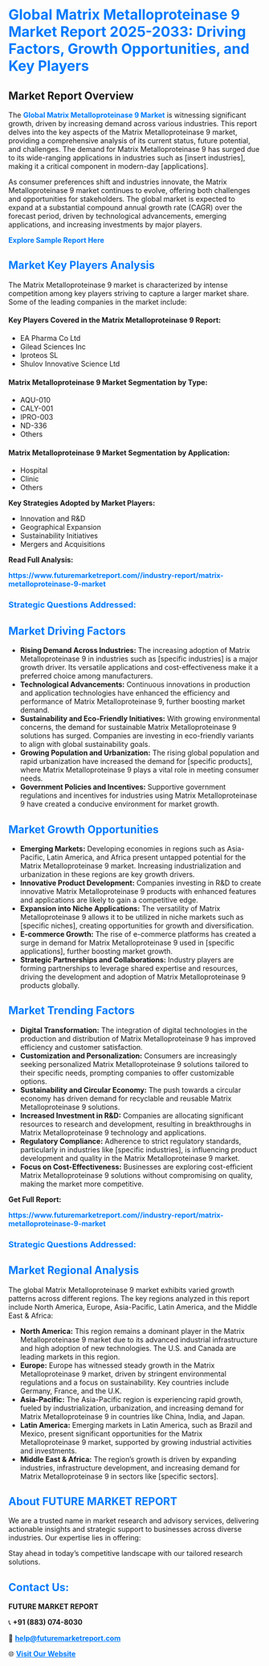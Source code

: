 <h1 style="color: #007BFF;">Global Matrix Metalloproteinase 9 Market Report 2025-2033: Driving Factors, Growth Opportunities, and Key Players</h1>

<section id="overview">
<h2>Market Report Overview</h2>
<p>The <a href="https://www.futuremarketreport.com//industry-report/matrix-metalloproteinase-9-market" style="color: #007BFF; text-decoration: none;"><strong>Global Matrix Metalloproteinase 9 Market</strong></a> is witnessing significant growth, driven by increasing demand across various industries. This report delves into the key aspects of the Matrix Metalloproteinase 9 market, providing a comprehensive analysis of its current status, future potential, and challenges. The demand for Matrix Metalloproteinase 9 has surged due to its wide-ranging applications in industries such as [insert industries], making it a critical component in modern-day [applications].</p>
<p>As consumer preferences shift and industries innovate, the Matrix Metalloproteinase 9 market continues to evolve, offering both challenges and opportunities for stakeholders. The global market is expected to expand at a substantial compound annual growth rate (CAGR) over the forecast period, driven by technological advancements, emerging applications, and increasing investments by major players.</p>
</section>

<section id="overview">
<p><a href="https://www.futuremarketreport.com//request-sample/reportId=86192" style="color: #007BFF; text-decoration: none;"><strong>Explore Sample Report Here</strong></a></p>
</section>

<section id="key-players">
<h2 style="color: #007BFF;">Market Key Players Analysis</h2>
<p>The Matrix Metalloproteinase 9 market is characterized by intense competition among key players striving to capture a larger market share. Some of the leading companies in the market include:</p>
<h4>Key Players Covered in the Matrix Metalloproteinase 9 Report:</h4>
<ul><li>EA Pharma Co Ltd</li><li>Gilead Sciences Inc</li><li>Iproteos SL</li><li>Shulov Innovative Science Ltd</li></ul>
<h4>Matrix Metalloproteinase 9 Market Segmentation by Type:</h4>
<ul><li>AQU-010</li><li>CALY-001</li><li>IPRO-003</li><li>ND-336</li><li>Others</li></ul>

<h4>Matrix Metalloproteinase 9 Market Segmentation by Application:</h4>
<ul><li>Hospital</li><li>Clinic</li><li>Others</li></ul>
<p><strong>Key Strategies Adopted by Market Players:</strong></p>
<ul>
<li>Innovation and R&D</li>
<li>Geographical Expansion</li>
<li>Sustainability Initiatives</li>
<li>Mergers and Acquisitions</li>
</ul>
</section>

<section>
<p><strong>Read Full Analysis: </strong></p><a href="https://www.futuremarketreport.com//industry-report/matrix-metalloproteinase-9-market" style="color: #007BFF; text-decoration: none;"><strong>https://www.futuremarketreport.com//industry-report/matrix-metalloproteinase-9-market</strong></a>
<h3 style="color: #007BFF;">Strategic Questions Addressed:</h3>
</section>

<section id="driving-factors">
<h2 style="color: #007BFF;">Market Driving Factors</h2>
<ul>
<li><strong>Rising Demand Across Industries:</strong> The increasing adoption of Matrix Metalloproteinase 9 in industries such as [specific industries] is a major growth driver. Its versatile applications and cost-effectiveness make it a preferred choice among manufacturers.</li>
<li><strong>Technological Advancements:</strong> Continuous innovations in production and application technologies have enhanced the efficiency and performance of Matrix Metalloproteinase 9, further boosting market demand.</li>
<li><strong>Sustainability and Eco-Friendly Initiatives:</strong> With growing environmental concerns, the demand for sustainable Matrix Metalloproteinase 9 solutions has surged. Companies are investing in eco-friendly variants to align with global sustainability goals.</li>
<li><strong>Growing Population and Urbanization:</strong> The rising global population and rapid urbanization have increased the demand for [specific products], where Matrix Metalloproteinase 9 plays a vital role in meeting consumer needs.</li>
<li><strong>Government Policies and Incentives:</strong> Supportive government regulations and incentives for industries using Matrix Metalloproteinase 9 have created a conducive environment for market growth.</li>
</ul>
</section>

<section id="growth-opportunities">
<h2 style="color: #007BFF;">Market Growth Opportunities</h2>
<ul>
<li><strong>Emerging Markets:</strong> Developing economies in regions such as Asia-Pacific, Latin America, and Africa present untapped potential for the Matrix Metalloproteinase 9 market. Increasing industrialization and urbanization in these regions are key growth drivers.</li>
<li><strong>Innovative Product Development:</strong> Companies investing in R&D to create innovative Matrix Metalloproteinase 9 products with enhanced features and applications are likely to gain a competitive edge.</li>
<li><strong>Expansion into Niche Applications:</strong> The versatility of Matrix Metalloproteinase 9 allows it to be utilized in niche markets such as [specific niches], creating opportunities for growth and diversification.</li>
<li><strong>E-commerce Growth:</strong> The rise of e-commerce platforms has created a surge in demand for Matrix Metalloproteinase 9 used in [specific applications], further boosting market growth.</li>
<li><strong>Strategic Partnerships and Collaborations:</strong> Industry players are forming partnerships to leverage shared expertise and resources, driving the development and adoption of Matrix Metalloproteinase 9 products globally.</li>
</ul>
</section>

<section id="trending-factors">
<h2 style="color: #007BFF;">Market Trending Factors</h2>
<ul>
<li><strong>Digital Transformation:</strong> The integration of digital technologies in the production and distribution of Matrix Metalloproteinase 9 has improved efficiency and customer satisfaction.</li>
<li><strong>Customization and Personalization:</strong> Consumers are increasingly seeking personalized Matrix Metalloproteinase 9 solutions tailored to their specific needs, prompting companies to offer customizable options.</li>
<li><strong>Sustainability and Circular Economy:</strong> The push towards a circular economy has driven demand for recyclable and reusable Matrix Metalloproteinase 9 solutions.</li>
<li><strong>Increased Investment in R&D:</strong> Companies are allocating significant resources to research and development, resulting in breakthroughs in Matrix Metalloproteinase 9 technology and applications.</li>
<li><strong>Regulatory Compliance:</strong> Adherence to strict regulatory standards, particularly in industries like [specific industries], is influencing product development and quality in the Matrix Metalloproteinase 9 market.</li>
<li><strong>Focus on Cost-Effectiveness:</strong> Businesses are exploring cost-efficient Matrix Metalloproteinase 9 solutions without compromising on quality, making the market more competitive.</li>
</ul>
</section>

<section>
<p><strong>Get Full Report: </strong></p><a href="https://www.futuremarketreport.com//industry-report/matrix-metalloproteinase-9-market" style="color: #007BFF; text-decoration: none;"><strong>https://www.futuremarketreport.com//industry-report/matrix-metalloproteinase-9-market</strong></a>
<h3 style="color: #007BFF;">Strategic Questions Addressed:</h3>
</section>


<section id="regional-analysis">
<h2 style="color: #007BFF;">Market Regional Analysis</h2>
<p>The global Matrix Metalloproteinase 9 market exhibits varied growth patterns across different regions. The key regions analyzed in this report include North America, Europe, Asia-Pacific, Latin America, and the Middle East & Africa:</p>
<ul>
<li><strong>North America:</strong> This region remains a dominant player in the Matrix Metalloproteinase 9 market due to its advanced industrial infrastructure and high adoption of new technologies. The U.S. and Canada are leading markets in this region.</li>
<li><strong>Europe:</strong> Europe has witnessed steady growth in the Matrix Metalloproteinase 9 market, driven by stringent environmental regulations and a focus on sustainability. Key countries include Germany, France, and the U.K.</li>
<li><strong>Asia-Pacific:</strong> The Asia-Pacific region is experiencing rapid growth, fueled by industrialization, urbanization, and increasing demand for Matrix Metalloproteinase 9 in countries like China, India, and Japan.</li>
<li><strong>Latin America:</strong> Emerging markets in Latin America, such as Brazil and Mexico, present significant opportunities for the Matrix Metalloproteinase 9 market, supported by growing industrial activities and investments.</li>
<li><strong>Middle East & Africa:</strong> The region’s growth is driven by expanding industries, infrastructure development, and increasing demand for Matrix Metalloproteinase 9 in sectors like [specific sectors].</li>
</ul>
</section>

<footer>
<h2 style="color: #007BFF;">About FUTURE MARKET REPORT</h2>
<p>We are a trusted name in market research and advisory services, delivering actionable insights and strategic support to businesses across diverse industries. Our expertise lies in offering:</p>

<p>Stay ahead in today’s competitive landscape with our tailored research solutions.</p>

<h2 style="color: #007BFF;">Contact Us:</h2>
<p><strong>FUTURE MARKET REPORT</strong></p>
<p>📞 <strong>+91 (883) 074-8030</strong></p>
<p>📧 <strong><a href="mailto:help@futuremarketreport.com" style="color: #007BFF;">help@futuremarketreport.com</a></strong></p>
<p>🌐 <strong><a href="https://www.futuremarketreport.com/" style="color: #007BFF;">Visit Our Website</a></strong></p>
</footer>